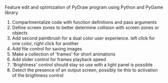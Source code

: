 Feature edit and optimization of PyDraw program using Python and PyGame library.
  1) Compartmentalize code with function definitions and pass arguments
  2) Define screen zones to better determine collision with screen zones or objects
  3) Add second paintbrush for a dual color user experience. left click for one color, right click for another
  4) Add file control for saving images
  5) Make a collection of 'frames' for short animations
  6) Add slider control for frames playback speed
  7) 'Brightness' control should stay so use with a light panel is possible
  8) Detect the presence of an output screen, possibly tie this to activation of the brightness control

